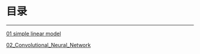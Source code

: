 # 目录

----

[01 simple linear model](01_Simple_Linear_Model.ipynb)

[02_Convolutional_Neural_Network](02_Convolutional_Neural_Network.ipynb)

